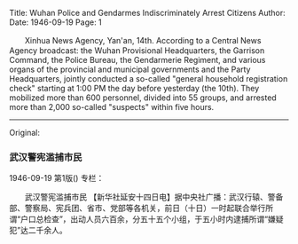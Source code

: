 Title: Wuhan Police and Gendarmes Indiscriminately Arrest Citizens
Author:
Date: 1946-09-19
Page: 1

　　Xinhua News Agency, Yan'an, 14th. According to a Central News Agency broadcast: the Wuhan Provisional Headquarters, the Garrison Command, the Police Bureau, the Gendarmerie Regiment, and various organs of the provincial and municipal governments and the Party Headquarters, jointly conducted a so-called "general household registration check" starting at 1:00 PM the day before yesterday (the 10th). They mobilized more than 600 personnel, divided into 55 groups, and arrested more than 2,000 so-called "suspects" within five hours.



<hr /> 

Original: 


### 武汉警宪滥捕市民

1946-09-19
第1版()
专栏：

　　武汉警宪滥捕市民
    【新华社延安十四日电】据中央社广播：武汉行辕、警备部、警察局、宪兵团、省市、党部等各机关，前日（十日）一时起联合举行所谓“户口总检查”，出动人员六百余，分五十五个小组，于五小时内逮捕所谓“嫌疑犯”达二千余人。
